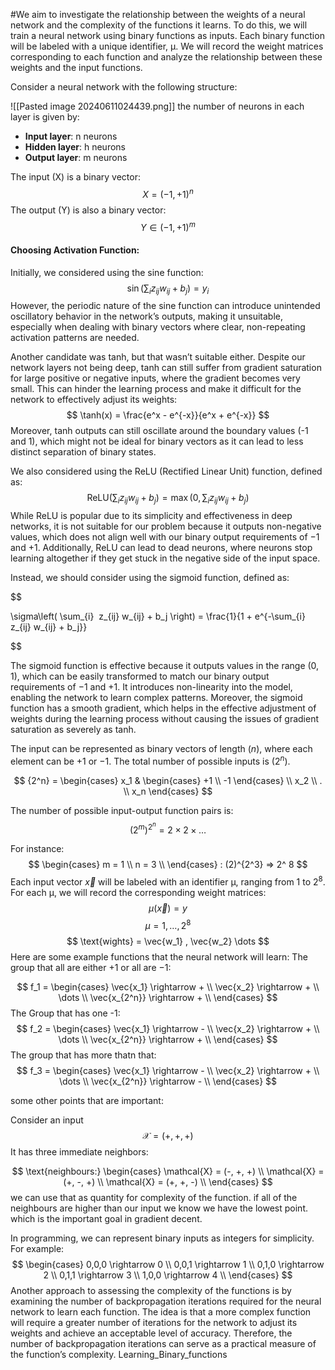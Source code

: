 #We aim to investigate the relationship between the weights of a neural network and the complexity of the functions it learns. To do this, we will train a neural network using binary functions as inputs. Each binary function will be labeled with a unique identifier, μ. We will record the weight matrices corresponding to each function and analyze the relationship between these weights and the input functions.

Consider a neural network with the following structure:

![[Pasted image 20240611024439.png]]
the number of neurons in each layer is given by:

-  **Input layer**: n neurons
-  **Hidden layer**: h neurons
-  **Output layer**: m neurons

The input (X) is a binary vector:
$$
X = (-1,+1)^n 
$$
The output (Y) is also a binary vector:
$$
Y \in (-1,+1)^m
$$
#### Choosing Activation Function:
Initially, we considered using the sine function:
$$
\sin\left( \sum_{i}  z_{ij} w_{ij} + b_j \right) = y_i
$$
However, the periodic nature of the sine function can introduce unintended oscillatory behavior in the network’s outputs, making it unsuitable, especially when dealing with binary vectors where clear, non-repeating activation patterns are needed.

Another candidate was tanh, but that wasn’t suitable either. Despite our network layers not being deep, tanh can still suffer from gradient saturation for large positive or negative inputs, where the gradient becomes very small. This can hinder the learning process and make it difficult for the network to effectively adjust its weights:
$$
\tanh(x) = \frac{e^x - e^{-x}}{e^x + e^{-x}}
$$
Moreover, tanh outputs can still oscillate around the boundary values (-1 and 1), which might not be ideal for binary vectors as it can lead to less distinct separation of binary states.

We also considered using the ReLU (Rectified Linear Unit) function, defined as:
$$
\text{ReLU}\left( \sum_{i}  z_{ij} w_{ij} + b_j \right) = \max\left(0, \sum_{i}  z_{ij} w_{ij} + b_j \right)
$$
While ReLU is popular due to its simplicity and effectiveness in deep networks, it is not suitable for our problem because it outputs non-negative values, which does not align well with our binary output requirements of $-1$ and $+1$. Additionally, ReLU can lead to dead neurons, where neurons stop learning altogether if they get stuck in the negative side of the input space.

Instead, we should consider using the sigmoid function, defined as:

$$

\sigma\left( \sum_{i}  z_{ij} w_{ij} + b_j \right) = \frac{1}{1 + e^{-\sum_{i} z_{ij} w_{ij} + b_j}}

$$

The sigmoid function is effective because it outputs values in the range $(0, 1)$, which can be easily transformed to match our binary output requirements of $-1$ and $+1$. It introduces non-linearity into the model, enabling the network to learn complex patterns. Moreover, the sigmoid function has a smooth gradient, which helps in the effective adjustment of weights during the learning process without causing the issues of gradient saturation as severely as tanh.


The input can be represented as binary vectors of length $(n)$, where each element can be $+1$ or $-1$. The total number of possible inputs is $(2^n)$.

$$
{2^n} =
\begin{cases}
    x_1 & \begin{cases}
        +1 \\
        -1
    \end{cases} \\
    x_2 \\
    . \\
    x_n
\end{cases}
$$


The number of possible input-output function pairs is:
$$
(2^m)^{2^n} = 2 \times 2 \times \dots
$$

For instance:
$$
\begin{cases}
    m = 1 \\
    n = 3 \\
\end{cases}
: (2)^{2^3} => 2^ 8
$$
Each input vector $\vec{x}$ will be labeled with an identifier μ, ranging from 1 to $2^8$. For each μ, we will record the corresponding weight matrices:
$$
\mu(\vec{x}) = y
$$
$$
\mu = 1, \dots, 2^8
$$
$$
\text{wights} = \vec{w_1} , \vec{w_2} \dots
$$
Here are some example functions that the neural network will learn:
The group that all are either $+1$ or all are $-1$:

$$
f_1 =
\begin{cases}
    \vec{x_1} \rightarrow + \\
    \vec{x_2} \rightarrow + \\
	\dots \\
    \vec{x_{2^n}} \rightarrow + \\
\end{cases}
$$
The Group that has one -1:
$$
f_2 =
\begin{cases}
    \vec{x_1} \rightarrow - \\
    \vec{x_2} \rightarrow + \\
	\dots \\
    \vec{x_{2^n}} \rightarrow + \\
\end{cases}
$$
The group that has more thatn that:
$$
f_3 =
\begin{cases}
    \vec{x_1} \rightarrow - \\
    \vec{x_2} \rightarrow + \\
	\dots \\
    \vec{x_{2^n}} \rightarrow - \\
\end{cases}
$$

some other points that are important:

Consider an input
$$
\mathcal{X} = (+, +, +)
$$
It has three immediate neighbors:

$$
\text{neighbours:}
\begin{cases}
	\mathcal{X} = (-, +, +) \\
	\mathcal{X} = (+, -, +) \\
	\mathcal{X} = (+, +, -) \\
\end{cases}
$$
we can use that as quantity for complexity of the function. if all of the neighbours are higher than our input we know we have the lowest point. which is the important goal in gradient decent.

In programming, we can represent binary inputs as integers for simplicity. For example:
$$
\begin{cases}
0,0,0 \rightarrow 0 \\
0,0,1 \rightarrow 1 \\
0,1,0 \rightarrow 2 \\
0,1,1 \rightarrow 3 \\
1,0,0 \rightarrow 4 \\
\end{cases}
$$
Another approach to assessing the complexity of the functions is by examining the number of backpropagation iterations required for the neural network to learn each function. The idea is that a more complex function will require a greater number of iterations for the network to adjust its weights and achieve an acceptable level of accuracy. Therefore, the number of backpropagation iterations can serve as a practical measure of the function’s complexity. Learning_Binary_functions
